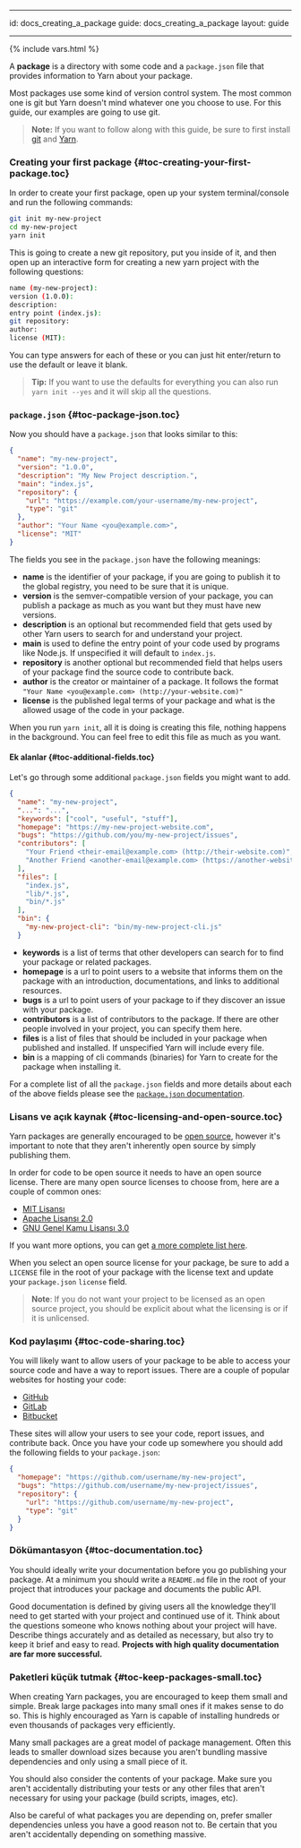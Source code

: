 * * *

id: docs_creating_a_package guide: docs_creating_a_package layout: guide

* * *

{% include vars.html %}

A **package** is a directory with some code and a `package.json` file that provides information to Yarn about your package.

Most packages use some kind of version control system. The most common one is git but Yarn doesn't mind whatever one you choose to use. For this guide, our examples are going to use git.

> **Note:** If you want to follow along with this guide, be sure to first install [git](https://git-scm.com/book/en/v2/Getting-Started-Installing-Git) and [Yarn]({{url_base}}/docs/install).

### Creating your first package [](#toc-creating-your-first-package){#toc-creating-your-first-package.toc}

In order to create your first package, open up your system terminal/console and run the following commands:

```sh
git init my-new-project
cd my-new-project
yarn init
```

This is going to create a new git repository, put you inside of it, and then open up an interactive form for creating a new yarn project with the following questions:

```sh
name (my-new-project):
version (1.0.0):
description:
entry point (index.js):
git repository:
author:
license (MIT):
```

You can type answers for each of these or you can just hit enter/return to use the default or leave it blank.

> **Tip:** If you want to use the defaults for everything you can also run `yarn init --yes` and it will skip all the questions.

### `package.json` [](#toc-package-json){#toc-package-json.toc}

Now you should have a `package.json` that looks similar to this:

```json
{
  "name": "my-new-project",
  "version": "1.0.0",
  "description": "My New Project description.",
  "main": "index.js",
  "repository": {
    "url": "https://example.com/your-username/my-new-project",
    "type": "git"
  },
  "author": "Your Name <you@example.com>",
  "license": "MIT"
}
```

The fields you see in the `package.json` have the following meanings:

- **name** is the identifier of your package, if you are going to publish it to the global registry, you need to be sure that it is unique.
- **version** is the semver-compatible version of your package, you can publish a package as much as you want but they must have new versions.
- **description** is an optional but recommended field that gets used by other Yarn users to search for and understand your project.
- **main** is used to define the entry point of your code used by programs like Node.js. If unspecified it will default to `index.js`.
- **repository** is another optional but recommended field that helps users of your package find the source code to contribute back.
- **author** is the creator or maintainer of a package. It follows the format `"Your Name <you@example.com> (http://your-website.com)"`
- **license** is the published legal terms of your package and what is the allowed usage of the code in your package.

When you run `yarn init`, all it is doing is creating this file, nothing happens in the background. You can feel free to edit this file as much as you want.

#### Ek alanlar [](#toc-additional-fields){#toc-additional-fields.toc}

Let's go through some additional `package.json` fields you might want to add.

```json
{
  "name": "my-new-project",
  "...": "...",
  "keywords": ["cool", "useful", "stuff"],
  "homepage": "https://my-new-project-website.com",
  "bugs": "https://github.com/you/my-new-project/issues",
  "contributors": [
    "Your Friend <their-email@example.com> (http://their-website.com)",
    "Another Friend <another-email@example.com> (https://another-website.org)"
  ],
  "files": [
    "index.js",
    "lib/*.js",
    "bin/*.js"
  ],
  "bin": {
    "my-new-project-cli": "bin/my-new-project-cli.js"
  }
```

- **keywords** is a list of terms that other developers can search for to find your package or related packages.
- **homepage** is a url to point users to a website that informs them on the package with an introduction, documentations, and links to additional resources.
- **bugs** is a url to point users of your package to if they discover an issue with your package.
- **contributors** is a list of contributors to the package. If there are other people involved in your project, you can specify them here.
- **files** is a list of files that should be included in your package when published and installed. If unspecified Yarn will include every file.
- **bin** is a mapping of cli commands (binaries) for Yarn to create for the package when installing it.

For a complete list of all the `package.json` fields and more details about each of the above fields please see the [`package.json` documentation]({{url_base}}/docs/package-json).

### Lisans ve açık kaynak [](#toc-licensing-and-open-source){#toc-licensing-and-open-source.toc}

Yarn packages are generally encouraged to be [open source](https://opensource.org/definition), however it's important to note that they aren't inherently open source by simply publishing them.

In order for code to be open source it needs to have an open source license. There are many open source licenses to choose from, here are a couple of common ones:

- [MIT Lisansı](http://choosealicense.com/licenses/mit/)
- [Apache Lisansı 2.0](http://choosealicense.com/licenses/apache-2.0/)
- [GNU Genel Kamu Lisansı 3.0](http://choosealicense.com/licenses/gpl-3.0/)

If you want more options, you can get [a more complete list here](http://choosealicense.com/licenses/).

When you select an open source license for your package, be sure to add a `LICENSE` file in the root of your package with the license text and update your `package.json` `license` field.

> **Note**: If you do not want your project to be licensed as an open source project, you should be explicit about what the licensing is or if it is unlicensed.

### Kod paylaşımı [](#toc-code-sharing){#toc-code-sharing.toc}

You will likely want to allow users of your package to be able to access your source code and have a way to report issues. There are a couple of popular websites for hosting your code:

- [GitHub](https://github.com)
- [GitLab](https://about.gitlab.com/)
- [Bitbucket](https://bitbucket.org/)

These sites will allow your users to see your code, report issues, and contribute back. Once you have your code up somewhere you should add the following fields to your `package.json`:

```json
{
  "homepage": "https://github.com/username/my-new-project",
  "bugs": "https://github.com/username/my-new-project/issues",
  "repository": {
    "url": "https://github.com/username/my-new-project",
    "type": "git"
  }
}
```

### Dökümantasyon [](#toc-documentation){#toc-documentation.toc}

You should ideally write your documentation before you go publishing your package. At a minimum you should write a `README.md` file in the root of your project that introduces your package and documents the public API.

Good documentation is defined by giving users all the knowledge they'll need to get started with your project and continued use of it. Think about the questions someone who knows nothing about your project will have. Describe things accurately and as detailed as necessary, but also try to keep it brief and easy to read. **Projects with high quality documentation are far more successful.**

### Paketleri küçük tutmak [](#toc-keep-packages-small){#toc-keep-packages-small.toc}

When creating Yarn packages, you are encouraged to keep them small and simple. Break large packages into many small ones if it makes sense to do so. This is highly encouraged as Yarn is capable of installing hundreds or even thousands of packages very efficiently.

Many small packages are a great model of package management. Often this leads to smaller download sizes because you aren't bundling massive dependencies and only using a small piece of it.

You should also consider the contents of your package. Make sure you aren't accidentally distributing your tests or any other files that aren't necessary for using your package (build scripts, images, etc).

Also be careful of what packages you are depending on, prefer smaller dependencies unless you have a good reason not to. Be certain that you aren't accidentally depending on something massive.